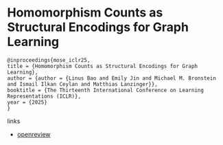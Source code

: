 # Homomorphism Counts as Structural Encodings for Graph Learning

```
@inproceedings{mose_iclr25,
title = {Homomorphism Counts as Structural Encodings for Graph Learning},
author = {author = {Linus Bao and Emily Jin and Michael M. Bronstein and Ismail Ilkan Ceylan and Matthias Lanzinger}},
booktitle = {The Thirteenth International Conference on Learning Representations (ICLR)},
year = {2025}
}
```

links
- [openreview](https://openreview.net/forum?id=qFw2RFJS5g)
